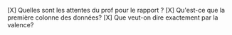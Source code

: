 [X] Quelles sont les attentes du prof pour le rapport ?
[X] Qu'est-ce que la première colonne des données?
[X] Que veut-on dire exactement par la valence?
